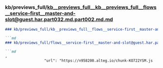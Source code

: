 ### kb/previews_full/kb__previews_full__kb__previews_full__flows__service-first__master-and-slot@guest.har.part032.md.part002.md.md

```md
### kb/previews_full/kb__previews_full__flows__service-first__master-and-slot@guest.har.part032.md.part002.md

```md
### kb/previews_full/flows__service-first__master-and-slot@guest.har.part032.md (part 002)

```md
,
                  "url": "https://n958200.alteg.io/chunk-KO722YSM.js
```

```

```

```
